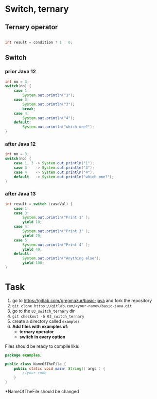# Switch, ternary

## Ternary operator

```java

int result = condition ? 1 : 0;

```


## Switch

### prior Java 12
```java
int no = 3;
switch(no) {
    case 1:
        System.out.println("1");
    case 3:
        System.out.println("3");
        break;
    case 4:
        System.out.println("4");
    default:
        System.out.println("which one?");
}
```

### after Java 12
```java
int no = 3;
switch(no) {
    case 1, 3 -> System.out.println("1");
    case 3    -> System.out.println("3");
    case 4    -> System.out.println("4");
    default   -> System.out.println("which one?");
}
```

### after Java 13
```java
int result = switch (caseVal) {
    case 1:
    case 3:
        System.out.println("Print 1" );
        yield 10;
    case 4:
        System.out.println("Print 3" );
        yield 20;
    case 5:
        System.out.println("Print 4" );
        yield 40;
    default:
        System.out.println("Anything else");
        yield 100;
}
```

# Task
1. go to https://gitlab.com/gregmazur/basic-java and fork the repository
2. `git clone https://gitlab.com/<your-name>/basic-java.git`
3. go to the `03_switch_ternary` dir
4. `git checkout -b 03_switch_ternary`
5. create a directory called `examples`
6. **Add files with examples of:**
    - **ternary operator**
    - **switch in every option**

Files should be ready to compile like:
```java
package examples;

public class NameOfTheFile {
    public static void main( String[] args ) {
        //your code
    }
}
```

*NameOfTheFile should be changed
